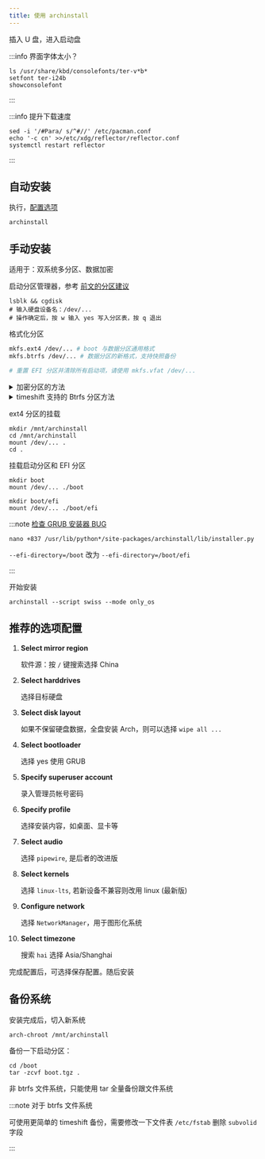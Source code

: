 ```yaml
---
title: 使用 archinstall
---
```


插入 U 盘，进入启动盘

:::info 界面字体太小？

```shell
ls /usr/share/kbd/consolefonts/ter-v*b*
setfont ter-i24b
showconsolefont
```

:::

:::info 提升下载速度

```shell
sed -i '/#Para/ s/^#//' /etc/pacman.conf
echo '-c cn' >>/etc/xdg/reflector/reflector.conf
systemctl restart reflector
```

:::

## 自动安装

执行，[配置选项](#推荐的选项配置)

    archinstall

## 手动安装

适用于：双系统多分区、数据加密

启动分区管理器，参考 <a href="../part" target="_blank" >前文的分区建议</a>

    lsblk && cgdisk
    # 输入硬盘设备名：/dev/...
    # 操作确定后，按 w 输入 yes 写入分区表，按 q 退出

格式化分区

```bash
mkfs.ext4 /dev/... # boot 与数据分区通用格式
mkfs.btrfs /dev/... # 数据分区的新格式，支持快照备份

# 重置 EFI 分区并清除所有启动项，请使用 mkfs.vfat /dev/...
```

 <details className="let-details-to-gray">
<summary>加密分区的方法</summary>

```bash
cryptsetup luksFormat -q /dev/...
cryptsetup open /dev/... cryptlvm
# cryptlvm 是约定的名称，不一定需要 LVM

# ?: ext4 btrfs
mkfs.? /dev/mapper/cryptlvm
```

评估其它算法的速度：`cryptsetup benchmark`

更多细节和参数请见资料：[Arch Wiki](https://wiki.archlinux.org/title/Dm-crypt/Device_encryption)

</details>

 <details className="let-details-to-gray">
<summary>timeshift 支持的 Btrfs 分区方法</summary>

假设加密的 Btrfs 分区路径为 `/dev/mapper/cryptlvm`

```shell
# 创建卷
mkdir /mnt/btrfs
cd /mnt/btrfs
mount /dev/mapper/cryptlvm .
btrfs subvol create @
btrfs subvol create @home

# 挂载
mkdir /mnt/archinstall
cd /mnt/archinstall
mount -o relatime,compress=zstd:1,space_cache=v2,subvol=@ /dev/mapper/cryptlvm .
cd .
mkdir home
mount -o relatime,compress=zstd:1,space_cache=v2,subvol=@home /dev/mapper/cryptlvm home
umount /mnt/btrfs
```

</details>

ext4 分区的挂载

```shell
mkdir /mnt/archinstall
cd /mnt/archinstall
mount /dev/... .
cd .
```

挂载启动分区和 EFI 分区

```shell
mkdir boot
mount /dev/... ./boot

mkdir boot/efi
mount /dev/... ./boot/efi

```

:::note [检查 GRUB 安装器 BUG](https://github.com/archlinux/archinstall/issues/1189)

    nano +837 /usr/lib/python*/site-packages/archinstall/lib/installer.py

`--efi-directory=/boot` 改为 `--efi-directory=/boot/efi`

:::

开始安装

    archinstall --script swiss --mode only_os

## 推荐的选项配置

1. **Select mirror region**

   软件源：按 `/` 键搜索选择 China

2. **Select harddrives**

   选择目标硬盘

3. **Select disk layout**

   如果不保留硬盘数据，全盘安装 Arch，则可以选择 `wipe all ...`

4. **Select bootloader**

   选择 yes 使用 GRUB

5. **Specify superuser account**

   录入管理员帐号密码

6. **Specify profile**

   选择安装内容，如桌面、显卡等

7. **Select audio**

   选择 `pipewire`, 是后者的改进版

8. **Select kernels**

   选择 `linux-lts`, 若新设备不兼容则改用 linux (最新版)

9. **Configure network**

   选择 `NetworkManager`，用于图形化系统

10. **Select timezone**

    搜索 `hai` 选择 Asia/Shanghai

完成配置后，可选择保存配置。随后安装

## 备份系统

安装完成后，切入新系统

    arch-chroot /mnt/archinstall

备份一下启动分区：

```shell
cd /boot
tar -zcvf boot.tgz .
```

非 btrfs 文件系统，只能使用 tar 全量备份跟文件系统

:::note 对于 btrfs 文件系统

可使用更简单的 timeshift 备份，需要修改一下文件表 `/etc/fstab` 删除 `subvolid` 字段

:::
